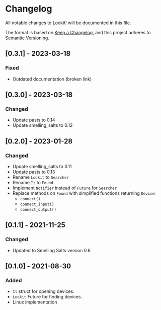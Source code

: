 # Changelog
All notable changes to Lookit! will be documented in this file.

The format is based on [Keep a Changelog](https://keepachangelog.com/en/1.0.0/),
and this project adheres to [Semantic Versioning](https://github.com/AldaronLau/semver).

## [0.3.1] - 2023-03-18
### Fixed
 - Outdated documentation (broken link)

## [0.3.0] - 2023-03-18
### Changed
 - Update pasts to 0.14
 - Update smelling_salts to 0.12

## [0.2.0] - 2023-01-28
### Changed
 - Update smelling_salts to 0.11
 - Update pasts to 0.13
 - Rename `Lookit` to `Searcher`
 - Rename `It` to `Found`
 - Implement `Notifier` instead of `Future` for `Searcher`
 - Replace methods on `Found` with simplified functions returning `Device`:
   - `connect()`
   - `connect_input()`
   - `connect_output()`

## [0.1.1] - 2021-11-25
### Changed
 - Updated to Smelling Salts version 0.6

## [0.1.0] - 2021-08-30
### Added
 - `It` struct for opening devices.
 - `Lookit` Future for finding devices.
 - Linux implementation
